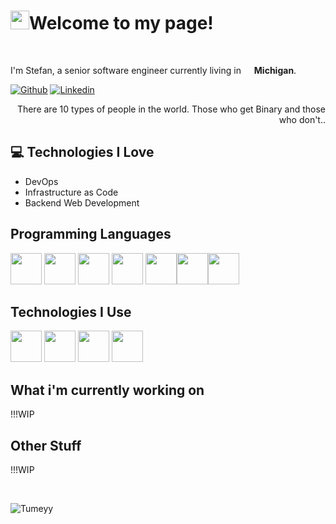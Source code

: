 <h1><img src="https://emojis.slackmojis.com/emojis/images/1531849430/4246/blob-sunglasses.gif?1531849430" width="30"/>Welcome to my page!</h1>

<br>
<p>I'm Stefan, a senior software engineer currently living in <img src="https://cdn-icons-png.flaticon.com/512/323/323310.png" width="13"/> <b>Michigan</b>. </p>

<!-- Your badges
You can use the website to generate badges: https://shields.io/
-->
[![Github](https://img.shields.io/badge/-Github-000?style=flat&logo=Github&logoColor=white)](https://github.com/Tumeyy)
[![Linkedin](https://img.shields.io/badge/-LinkedIn-blue?style=flat&logo=Linkedin&logoColor=white)](https://www.linkedin.com/in/stefan-tumey-67a6a7101/)

<div style="text-align: right">There are 10 types of people in the world. Those who get Binary and those who don't.. </div>

## :computer: Technologies I Love
* DevOps
* Infrastructure as Code
* Backend Web Development

## Programming Languages
<img src="https://cdn.jsdelivr.net/gh/devicons/devicon/icons/csharp/csharp-original.svg" width='50'/>         <img src="https://cdn.jsdelivr.net/gh/devicons/devicon/icons/microsoftsqlserver/microsoftsqlserver-plain-wordmark.svg" width='50'/>  <img src="https://cdn.jsdelivr.net/gh/devicons/devicon/icons/mysql/mysql-original-wordmark.svg" width='50'/> <img src="https://cdn.jsdelivr.net/gh/devicons/devicon/icons/html5/html5-original-wordmark.svg" width='50'/>     <img src="https://cdn.jsdelivr.net/gh/devicons/devicon/icons/javascript/javascript-original.svg" width='50'/><img src="https://cdn.jsdelivr.net/gh/devicons/devicon/icons/java/java-original-wordmark.svg" width='50'/><img src="https://cdn.jsdelivr.net/gh/devicons/devicon/icons/python/python-original-wordmark.svg" width='50'/>


## Technologies I Use
<img src="https://cdn.jsdelivr.net/gh/devicons/devicon/icons/git/git-original.svg" width='50'/>  <img src="https://cdn.jsdelivr.net/gh/devicons/devicon/icons/amazonwebservices/amazonwebservices-plain-wordmark.svg" width='50'/> <img src="https://cdn.jsdelivr.net/gh/devicons/devicon/icons/kubernetes/kubernetes-plain-wordmark.svg" width='50'/> <img src="https://cdn.jsdelivr.net/gh/devicons/devicon/icons/docker/docker-original-wordmark.svg" width='50'/>  


## What i'm currently working on
!!!WIP

## Other Stuff
!!!WIP

<br>
<p align="left"> <img src="https://komarev.com/ghpvc/?username=Tumeyy" alt="Tumeyy" /> </p>
